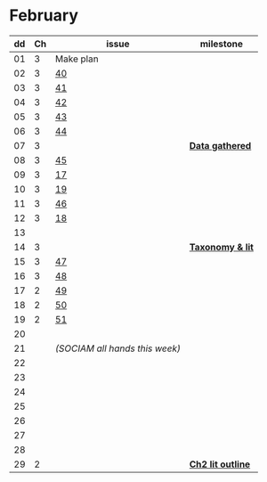 # February

| dd | Ch | issue             | milestone                                                                                     |
|----|----|-------------------|-----------------------------------------------------------------------------------------------|
| 01 | 3  | Make plan                                                                                                         |
| 02 | 3  | [40](https://github.com/rhiaro/thesis/issues/40)     |                                                              |
| 03 | 3  | [41](https://github.com/rhiaro/thesis/issues/41)     |                                                              |
| 04 | 3  | [42](https://github.com/rhiaro/thesis/issues/42)    |                                                               |
| 05 | 3  | [43](https://github.com/rhiaro/thesis/issues/43)       |                                                            |
| 06 | 3  | [44](https://github.com/rhiaro/thesis/issues/44)          |                                                         |
| 07 |3   | | **[Data gathered](https://github.com/rhiaro/thesis/milestones/Data%20for%20Ch3%20study%20gathered)**              |
| 08 | 3  | [45](https://github.com/rhiaro/thesis/issues/45)             |                                                      |
| 09 | 3  | [17](https://github.com/rhiaro/thesis/issues/17)                |                                                   |
| 10 | 3  | [19](https://github.com/rhiaro/thesis/issues/19)                   |                                                |
| 11 | 3  | [46](https://github.com/rhiaro/thesis/issues/46)                      |                                             |
| 12 | 3  | [18](https://github.com/rhiaro/thesis/issues/18)                         |                                          |
| 13 |    | |                                                                                                                  |
| 14 | 3  | | **[Taxonomy & lit](https://github.com/rhiaro/thesis/milestones/Draft%20taxonomy%20and%20literature%20for%20Ch3)** |
| 15 | 3  | [47](https://github.com/rhiaro/thesis/issues/47)          |                                                        |
| 16 | 3  | [48](https://github.com/rhiaro/thesis/issues/48)           |                                                       |
| 17 | 2  | [49](https://github.com/rhiaro/thesis/issues/49)            |                                                      |
| 18 | 2  | [50](https://github.com/rhiaro/thesis/issues/50)             |                                                     |
| 19 | 2  | [51](https://github.com/rhiaro/thesis/issues/51)              |                                                    |
| 20 |    | |                                                                                                                  |
| 21 |    | *(SOCIAM all hands this week)*                                 |                                                             |
| 22 |    | |                                                                                                                 |
| 23 |    | |                                                                                                                 |
| 24 |    | |                                                                                                                 |
| 25 |    | |                                                                                                                 |
| 26 |    | |                                                                                                                 |
| 27 |    | |                                                                                                                 |
| 28 |    | |                                                                                                                 |
| 29 | 2  | | **[Ch2 lit outline](https://github.com/rhiaro/thesis/milestones/Ch2%20literature%20outline)**                     |
